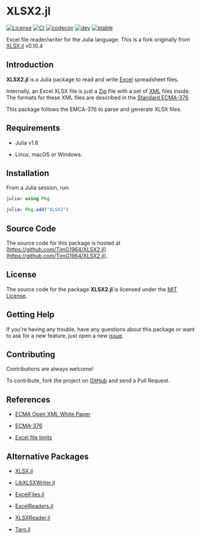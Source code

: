 
# XLSX2.jl

[![License][license-img]](LICENSE)
[![CI][ci-img]][ci-url]
[![codecov][codecov-img]][codecov-url]
[![dev][docs-dev-img]][docs-dev-url]
[![stable][docs-stable-img]][docs-stable-url]

[license-img]: http://img.shields.io/badge/license-MIT-brightgreen.svg?style=flat-square
[ci-img]: https://github.com/TimG1964/XLSX2.jl/workflows/CI/badge.svg
[ci-url]: https://github.com/TimG1964/XLSX2.jl/actions?query=workflow%3ACI
[codecov-img]: https://img.shields.io/codecov/c/github/TimG1964/XLSX2.jl/master.svg?label=codecov&style=flat-square
[codecov-url]: http://codecov.io/github/TimG1964/XLSX2.jl?branch=master
[docs-dev-img]: https://img.shields.io/badge/docs-dev-blue.svg?style=flat-square
[docs-dev-url]: https://TimG1964.github.io/XLSX2.jl/dev
[docs-stable-img]: https://img.shields.io/badge/docs-stable-blue.svg?style=flat-square
[docs-stable-url]: https://TimG1964.github.io/XLSX2.jl/stable

Excel file reader/writer for the Julia language.
This is a fork originally from [XLSX.jl](https://github.com/felipenoris/XLSX.jl) v0.10.4

## Introduction

**XLSX2.jl** is a Julia package to read and write
[Excel](https://products.office.com/excel) spreadsheet files.

Internally, an Excel XLSX file is just a
[Zip](https://en.wikipedia.org/wiki/Zip_(file_format)) file with a set of
[XML](https://en.wikipedia.org/wiki/XML) files inside.
The formats for these XML files are described in
the [Standard ECMA-376](https://ecma-international.org/publications-and-standards/standards/ecma-376/).

This package follows the EMCA-376 to parse and generate XLSX files.

## Requirements

* Julia v1.8

* Linux, macOS or Windows.

## Installation

From a Julia session, run:

```julia
julia> using Pkg

julia> Pkg.add("XLSX2")
```

## Source Code

The source code for this package is hosted at
[https://github.com/TimG1964/XLSX2.jl](https://github.com/TimG1964/XLSX2.jl).

## License

The source code for the package **XLSX2.jl** is licensed under
the [MIT License](https://raw.githubusercontent.com/TimG1964/XLSX2.jl/master/LICENSE).

## Getting Help

If you're having any trouble, have any questions about this package
or want to ask for a new feature,
just open a new [issue](https://github.com/TimG1964/XLSX2.jl/issues).

## Contributing

Contributions are always welcome!

To contribute, fork the project on [GitHub](https://github.com/TimG1964/XLSX2.jl)
and send a Pull Request.

## References

* [ECMA Open XML White Paper](https://www.ecma-international.org/wp-content/uploads/OpenXML-White-Paper.pdf)

* [ECMA-376](https://ecma-international.org/publications-and-standards/standards/ecma-376/)

* [Excel file limits](https://support.microsoft.com/en-us/office/excel-specifications-and-limits-1672b34d-7043-467e-8e27-269d656771c3)

## Alternative Packages

* [XLSX.jl](https://github.com/felipenoris/XLSX.jl)

* [LibXLSXWriter.jl](https://github.com/jaakkor2/LibXLSXWriter.jl)

* [ExcelFiles.jl](https://github.com/davidanthoff/ExcelFiles.jl)

* [ExcelReaders.jl](https://github.com/davidanthoff/ExcelReaders.jl)

* [XLSXReader.jl](https://github.com/mpastell/XLSXReader.jl)

* [Taro.jl](https://github.com/aviks/Taro.jl)
